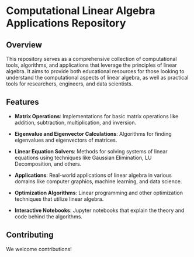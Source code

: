 # Computational Linear Algebra Applications Repository

## Overview

This repository serves as a comprehensive collection of computational tools, algorithms, and applications that leverage the principles of linear algebra. It aims to provide both educational resources for those looking to understand the computational aspects of linear algebra, as well as practical tools for researchers, engineers, and data scientists.

## Features

- **Matrix Operations**: Implementations for basic matrix operations like addition, subtraction, multiplication, and inversion.
- **Eigenvalue and Eigenvector Calculations**: Algorithms for finding eigenvalues and eigenvectors of matrices.

- **Linear Equation Solvers**: Methods for solving systems of linear equations using techniques like Gaussian Elimination, LU Decomposition, and others.

- **Applications**: Real-world applications of linear algebra in various domains like computer graphics, machine learning, and data science.

- **Optimization Algorithms**: Linear programming and other optimization techniques that utilize linear algebra.

- **Interactive Notebooks**: Jupyter notebooks that explain the theory and code behind the algorithms.

## Contributing

We welcome contributions!
